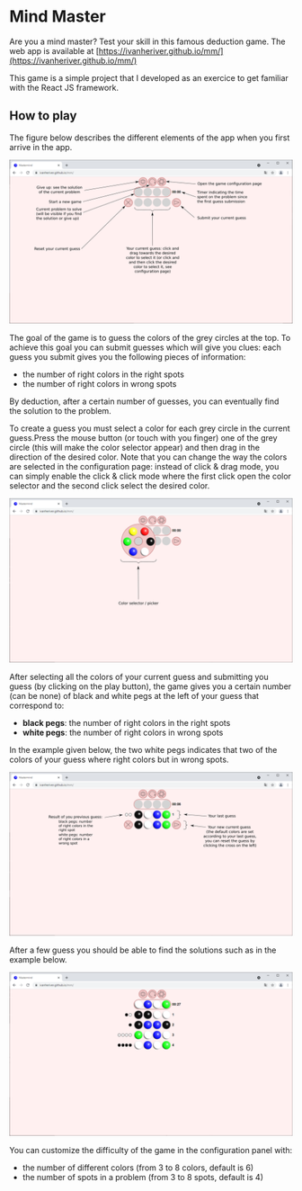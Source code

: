# Mind Master

Are you a mind master? Test your skill in this famous deduction game. The web app is available at [https://ivanheriver.github.io/mm/](https://ivanheriver.github.io/mm/)

This game is a simple project that I developed as an exercice to get familiar with the React JS framework. 

## How to play

The figure below describes the different elements of the app when you first arrive in the app.

![help_img_1](/public/help/help_1.png)

The goal of the game is to guess the colors of the grey circles at the top.
To achieve this goal you can submit guesses which will give you clues: each guess you submit gives you the following pieces of information:
* the number of right colors in the right spots
* the number of right colors in wrong spots

By deduction, after a certain number of guesses, you can eventually find the solution to the problem.

To create a guess you must select a color for each grey circle in the current guess.Press the mouse button (or touch with you finger) one of the grey circle (this will make the color selector appear) and then drag in the direction of the desired color.
Note that you can change the way the colors are selected in the configuration page: instead of click & drag mode, you can simply enable the click & click mode where the first click open the color selector and the second click select the desired color.

![help_img_2](/public/help/help_2.png)

After selecting all the colors of your current guess and submitting you guess (by clicking on the play button), the game gives you a certain number (can be none) of black and white pegs at the left of your guess that correspond to:
* **black pegs**: the number of right colors in the right spots
* **white pegs**: the number of right colors in wrong spots

In the example given below, the two white pegs indicates that two of the colors of your guess where right colors but in wrong spots.

![help_img_3](/public/help/help_3.png)

After a few guess you should be able to find the solutions such as in the example below.

![help_img_4](/public/help/help_4.png)

You can customize the difficulty of the game in the configuration panel with: 
* the number of different colors (from 3 to 8 colors, default is 6)
* the number of spots in a problem (from 3 to 8 spots, default is 4)

